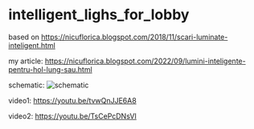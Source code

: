 # intelligent_lighs_for_lobby
based on https://nicuflorica.blogspot.com/2018/11/scari-luminate-inteligent.html

my article: https://nicuflorica.blogspot.com/2022/09/lumini-inteligente-pentru-hol-lung-sau.html

schematic:
![schematic](https://blogger.googleusercontent.com/img/b/R29vZ2xl/AVvXsEiTMltvVUOnPvssFjwOUImNLZvZWJdqV2N11EU2mYWPsItPkhR6gXxoqbzSfbkatPRMTWso722AFpji4HZcbKrtqxRclaR2ouuxA4sjjHqr5HyV-t76tbOnAIeguJE4WdWl9K7_n1u62gMG2LJ61EFSPkDra6xkDmMCiuOTOq8UttTNjo6nJnO94xCPZQ/s854/intelligent_lights_for_lobby_schematic_v1.png)

video1: https://youtu.be/tvwQnJJE6A8

video2: https://youtu.be/TsCePcDNsVI
